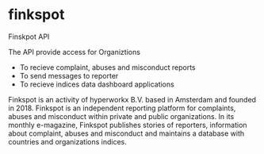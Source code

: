 # finkspot
Finskpot API

The API provide access for Organiztions
- To recieve complaint, abuses and misconduct reports
- To send messages to reporter
- To recieve indices data dashboard applications

Finkspot is an activity of hyperworkx B.V. based in Amsterdam and founded in 2018. Finkspot is an independent reporting platform
for complaints, abuses and misconduct within private and public organizations. In its monthly e-magazine, Finkspot publishes
stories of reporters, information about complaint, abuses and misconduct and maintains a database with countries and organizations indices.
